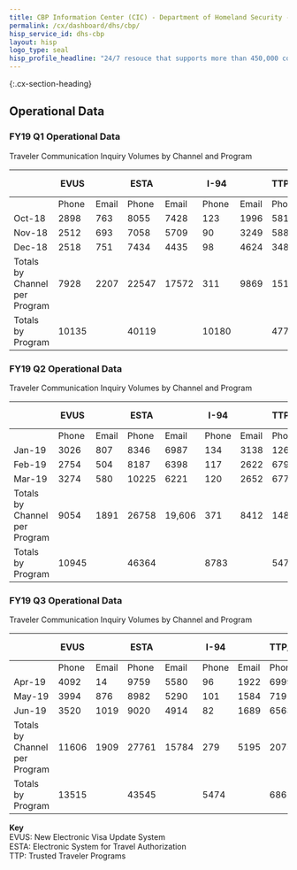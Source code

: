 ```yaml
---
title: CBP Information Center (CIC) - Department of Homeland Security - CX CAP Goal Dashboard
permalink: /cx/dashboard/dhs/cbp/
hisp_service_id: dhs-cbp
layout: hisp
logo_type: seal
hisp_profile_headline: "24/7 resouce that supports more than 450,000 communications a year and 1 million traveler applicants a month"
---
```


{:.cx-section-heading}
## Operational Data

### FY19 Q1 Operational Data

Traveler Communication Inquiry Volumes by Channel and Program

|                               | EVUS  |       | ESTA   |       | I-94  |       | TTP/Other |       | Imminent Travel | Totals |
|-------------------------------|-------|-------|--------|-------|-------|-------|-----------|-------|-----------------|--------|
|                               | Phone | Email | Phone  | Email | Phone | Email | Phone     | Email | Phone           |        |
| Oct-18                        | 2898  | 763   | 8055   | 7428  | 123   | 1996  | 5819      | 10449 | 360             | 37891  |
| Nov-18                        | 2512  | 693   | 7058   | 5709  | 90    | 3249  | 5884      | 9186  | 380             | 34761  |
| Dec-18                        | 2518  | 751   | 7434   | 4435  | 98    | 4624  | 3486      | 12904 | 647             | 36897  |
| Totals by Channel per Program | 7928  | 2207  | 22547  | 17572 | 311   | 9869  | 15189     | 32539 | 1387            | 109549 |
| Totals by Program             | 10135 |       | 40119  |       | 10180 |       | 47728     |       | 1387            |        |


### FY19 Q2 Operational Data

Traveler Communication Inquiry Volumes by Channel and Program

|                               | EVUS   |       | ESTA   |        | I-94  |       | TTP/Other |       | Imminent Travel | Totals  |
|-------------------------------|--------|-------|--------|--------|-------|-------|-----------|-------|-----------------|---------|
|                               | Phone  | Email | Phone  | Email  | Phone | Email | Phone     | Email | Phone           |         |
| Jan-19                        | 3026   | 807   | 8346   | 6987   | 134   | 3138  | 1260      | 12406 | 644             | 36748   |
| Feb-19                        | 2754   | 504   | 8187   | 6398   | 117   | 2622  | 6791      | 12569 | 614             | 40556   |
| Mar-19                        | 3274   | 580   | 10225  | 6221   | 120   | 2652  | 6779      | 14899 | 754             | 45504   |
| Totals by Channel per Program | 9054   | 1891  | 26758  | 19,606 | 371   | 8412  | 14830     | 39874 | 2012            | 122808  |
| Totals by Program             | 10945  |       | 46364  |        | 8783  |       | 54704     |       | 2012            |         |


### FY19 Q3 Operational Data

Traveler Communication Inquiry Volumes by Channel and Program

|                               | EVUS   |       | ESTA   |        | I-94  |       | TTP/Other |       | Imminent Travel | Totals  |
|-------------------------------|--------|-------|--------|--------|-------|-------|-----------|-------|-----------------|---------|
|                               | Phone  | Email | Phone  | Email  | Phone | Email | Phone     | Email | Phone           |         |
| Apr-19                        | 4092   | 14    | 9759   | 5580   | 96    | 1922  | 6999      | 13746 | 936             | 36748   |
| May-19                        | 3994   | 876   | 8982   | 5290   | 101   | 1584  | 7191      | 16862 | 819             | 40556   |
| Jun-19                        | 3520   | 1019  | 9020   | 4914   | 82    | 1689  | 6563      | 17258 | 802             | 45504   |
| Totals by Channel per Program | 11606  | 1909  | 27761  | 15784  | 279   | 5195  | 20753     | 47866 | 2557            | 122808  |
| Totals by Program             | 13515  |       | 43545  |        | 5474  |       | 68619     |       | 2557            |         |


<b>Key</b></br>
EVUS: New Electronic Visa Update System</br>
ESTA: Electronic System for Travel Authorization</br>
TTP: Trusted Traveler Programs</br>

